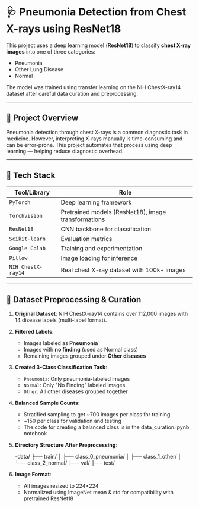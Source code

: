 # 🩺 Pneumonia Detection from Chest X-rays using ResNet18

This project uses a deep learning model (**ResNet18**) to classify **chest X-ray images** into one of three categories:

- Pneumonia
- Other Lung Disease
- Normal

The model was trained using transfer learning on the NIH ChestX-ray14 dataset after careful data curation and preprocessing.

---

## 🧠 Project Overview

Pneumonia detection through chest X-rays is a common diagnostic task in medicine. However, interpreting X-rays manually is time-consuming and can be error-prone. This project automates that process using deep learning — helping reduce diagnostic overhead.

---

## 🧰 Tech Stack

| Tool/Library     | Role |
|------------------|------|
| `PyTorch`        | Deep learning framework |
| `Torchvision`    | Pretrained models (ResNet18), image transformations |
| `ResNet18`       | CNN backbone for classification |
| `Scikit-learn`   | Evaluation metrics |
| `Google Colab`   | Training and experimentation |
| `Pillow`         | Image loading for inference |
| `NIH ChestX-ray14` | Real chest X-ray dataset with 100k+ images |

---

## 🧪 Dataset Preprocessing & Curation

1. **Original Dataset**: NIH ChestX-ray14 contains over 112,000 images with 14 disease labels (multi-label format).
2. **Filtered Labels**:
   - Images labeled as **Pneumonia**
   - Images with **no finding** (used as Normal class)
   - Remaining images grouped under **Other diseases**
3. **Created 3-Class Classification Task**:
   - `Pneumonia`: Only pneumonia-labeled images
   - `Normal`: Only "No Finding" labeled images
   - `Other`: All other diseases grouped together
4. **Balanced Sample Counts**:
   - Stratified sampling to get ~700 images per class for training
   - ~150 per class for validation and testing
   - The code for creating a balanced class is in the data_curation.ipynb notebook
5. **Directory Structure After Preprocessing**:

   -data/
   ├── train/
   │ ├── class_0_pneumonia/
   │ ├── class_1_other/
   │ └── class_2_normal/
   ├── val/
   ├── test/

7. **Image Format**:
   - All images resized to 224×224
   - Normalized using ImageNet mean & std for compatibility with pretrained ResNet18
